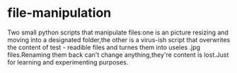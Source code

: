 # file-manipulation
Two small python scripts that manipulate files:one is an picture resizing and moving into a designated folder,the other is a virus-ish script that overwrites the content of test - readible files and turnes them into useles .jpg files.Renaming them back can't change anything,they're content is lost.Just for learning and experimenting purposes.
